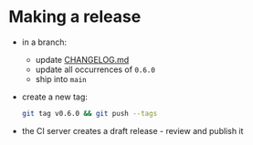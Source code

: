 # Making a release

- in a branch:
  - update [CHANGELOG.md](CHANGELOG.md)
  - update all occurrences of `0.6.0`
  - ship into `main`
- create a new tag:

  ```bash
  git tag v0.6.0 && git push --tags
  ```
- the CI server creates a draft release - review and publish it
